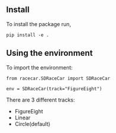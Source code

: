 ## Install

To install the package run,

```
pip install -e .
```

## Using the environment

To import the environment:

```
from racecar.SDRaceCar import SDRaceCar

env = SDRaceCar(track="FigureEight")
```

There are 3 different tracks:
- FigureEight
- Linear
- Circle(default)
